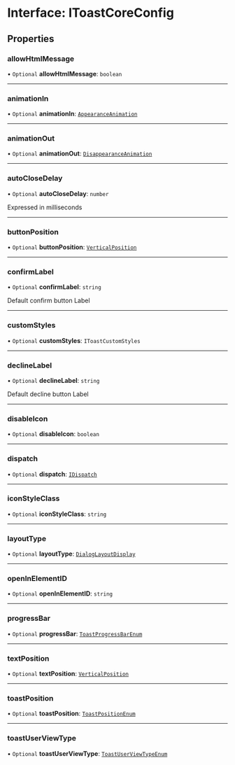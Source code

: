 # Interface: IToastCoreConfig

## Properties

### allowHtmlMessage

• `Optional` **allowHtmlMessage**: `boolean`

___

### animationIn

• `Optional` **animationIn**: [`AppearanceAnimation`](#/documentation/enum-AppearanceAnimation)

___

### animationOut

• `Optional` **animationOut**: [`DisappearanceAnimation`](#/documentation/enum-DisappearanceAnimation)

___

### autoCloseDelay

• `Optional` **autoCloseDelay**: `number`

Expressed in milliseconds

___

### buttonPosition

• `Optional` **buttonPosition**: [`VerticalPosition`](#/documentation/Home#verticalposition)

___

### confirmLabel

• `Optional` **confirmLabel**: `string`

Default confirm button Label

___

### customStyles

• `Optional` **customStyles**: `IToastCustomStyles`

___

### declineLabel

• `Optional` **declineLabel**: `string`

Default decline button Label

___

### disableIcon

• `Optional` **disableIcon**: `boolean`

___

### dispatch

• `Optional` **dispatch**: [`IDispatch`](#/documentation/interface-IDispatch)

___

### iconStyleClass

• `Optional` **iconStyleClass**: `string`

___

### layoutType

• `Optional` **layoutType**: [`DialogLayoutDisplay`](#/documentation/enum-DialogLayoutDisplay)

___

### openInElementID

• `Optional` **openInElementID**: `string`

___

### progressBar

• `Optional` **progressBar**: [`ToastProgressBarEnum`](#/documentation/enum-ToastProgressBarEnum)

___

### textPosition

• `Optional` **textPosition**: [`VerticalPosition`](#/documentation/Home#verticalposition)

___

### toastPosition

• `Optional` **toastPosition**: [`ToastPositionEnum`](#/documentation/enum-ToastPositionEnum)

___

### toastUserViewType

• `Optional` **toastUserViewType**: [`ToastUserViewTypeEnum`](#/documentation/enum-ToastUserViewTypeEnum)
